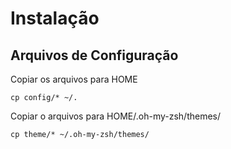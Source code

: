 # Instalação

## Arquivos de Configuração

Copiar os arquivos para HOME
```shell
cp config/* ~/.
```

Copiar o arquivos para HOME/.oh-my-zsh/themes/
```shell
cp theme/* ~/.oh-my-zsh/themes/
```
